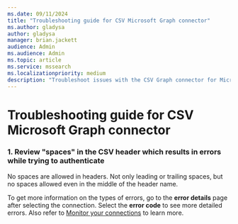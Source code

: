 ```yaml
--- 
ms.date: 09/11/2024 
title: "Troubleshooting guide for CSV Microsoft Graph connector" 
ms.author: gladysa
author: gladysa
manager: brian.jackett
audience: Admin 
ms.audience: Admin 
ms.topic: article 
ms.service: mssearch 
ms.localizationpriority: medium 
description: "Troubleshoot issues with the CSV Graph connector for Microsoft Search" 
--- 
```


# Troubleshooting guide for CSV Microsoft Graph connector 

### 1. **Review "spaces" in the CSV header which results in errors while trying to authenticate** 
No spaces are allowed in headers. Not only leading or trailing spaces, but no spaces allowed even in the middle of the header name.

To get more information on the types of errors, go to the **error details** page after selecting the connection. Select the **error code** to see more detailed errors. Also refer to [Monitor your connections](./manage-connector.md) to learn more.